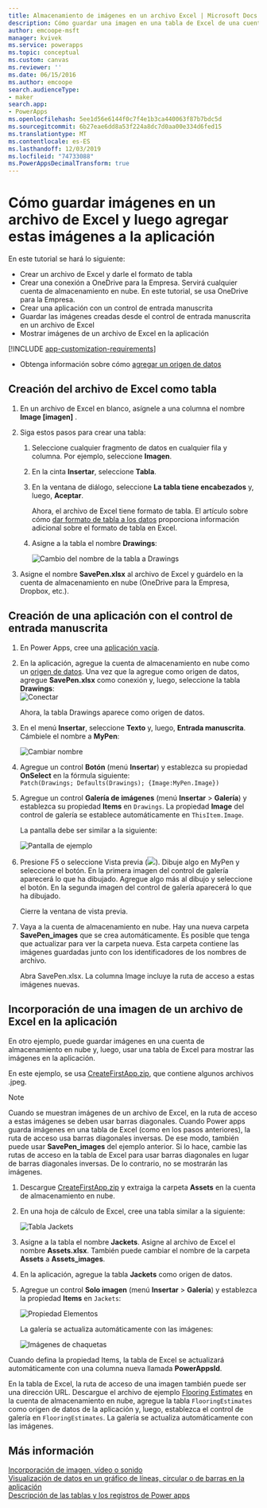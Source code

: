 ```yaml
---
title: Almacenamiento de imágenes en un archivo Excel | Microsoft Docs
description: Cómo guardar una imagen en una tabla de Excel de una cuenta de almacenamiento en nube
author: emcoope-msft
manager: kvivek
ms.service: powerapps
ms.topic: conceptual
ms.custom: canvas
ms.reviewer: ''
ms.date: 06/15/2016
ms.author: emcoope
search.audienceType:
- maker
search.app:
- PowerApps
ms.openlocfilehash: 5ee1d56e6144f0c7f4e1b3ca440063f87b7bdc5d
ms.sourcegitcommit: 6b27eae6dd8a53f224a8dc7d0aa00e334d6fed15
ms.translationtype: MT
ms.contentlocale: es-ES
ms.lasthandoff: 12/03/2019
ms.locfileid: "74733088"
ms.PowerAppsDecimalTransform: true
---
```

# <a name="how-to-save-images-in-an-excel-file-and-then-add-these-images-to-your-app"></a>Cómo guardar imágenes en un archivo de Excel y luego agregar estas imágenes a la aplicación

En este tutorial se hará lo siguiente:

* Crear un archivo de Excel y darle el formato de tabla
* Crear una conexión a OneDrive para la Empresa. Servirá cualquier cuenta de almacenamiento en nube. En este tutorial, se usa OneDrive para la Empresa.
* Crear una aplicación con un control de entrada manuscrita
* Guardar las imágenes creadas desde el control de entrada manuscrita en un archivo de Excel
* Mostrar imágenes de un archivo de Excel en la aplicación

[!INCLUDE [app-customization-requirements](../../includes/app-customization-requirements.md)]
* Obtenga información sobre cómo [agregar un origen de datos](add-data-connection.md)

## <a name="create-the-excel-file-as-a-table"></a>Creación del archivo de Excel como tabla

1. En un archivo de Excel en blanco, asígnele a una columna el nombre **Image [imagen]** .
2. Siga estos pasos para crear una tabla:    
   
   1. Seleccione cualquier fragmento de datos en cualquier fila y columna. Por ejemplo, seleccione **Imagen**.
   2. En la cinta **Insertar**, seleccione **Tabla**.
   3. En la ventana de diálogo, seleccione **La tabla tiene encabezados** y, luego, **Aceptar**.
      
      Ahora, el archivo de Excel tiene formato de tabla. El artículo sobre cómo [dar formato de tabla a los datos](https://support.office.com/article/Format-an-Excel-table-6789619F-C889-495C-99C2-2F971C0E2370) proporciona información adicional sobre el formato de tabla en Excel.
   4. Asigne a la tabla el nombre **Drawings**:  
      
      ![Cambio del nombre de la tabla a Drawings](./media/tutorial-working-with-images-in-excel/drawings-table.png)
3. Asigne el nombre **SavePen.xlsx** al archivo de Excel y guárdelo en la cuenta de almacenamiento en nube (OneDrive para la Empresa, Dropbox, etc.).

## <a name="create-an-app-with-the-pen-control"></a>Creación de una aplicación con el control de entrada manuscrita
1. En Power Apps, cree una [aplicación vacía](get-started-create-from-blank.md).
2. En la aplicación, agregue la cuenta de almacenamiento en nube como un [origen de datos](add-data-connection.md). Una vez que la agregue como origen de datos, agregue **SavePen.xlsx** como conexión y, luego, seleccione la tabla **Drawings**:  
   ![Conectar](./media/tutorial-working-with-images-in-excel/savepen.png)  
   
   Ahora, la tabla Drawings aparece como origen de datos.
3. En el menú **Insertar**, seleccione **Texto** y, luego, **Entrada manuscrita**. Cámbiele el nombre a **MyPen**:  
   
   ![Cambiar nombre](./media/tutorial-working-with-images-in-excel/rename-mypen.png)
4. Agregue un control **Botón** (menú **Insertar**) y establezca su propiedad **OnSelect** en la fórmula siguiente:  
   `Patch(Drawings; Defaults(Drawings); {Image:MyPen.Image})`
5. Agregue un control **Galería de imágenes** (menú **Insertar** > **Galería**) y establezca su propiedad **Items** en `Drawings`. La propiedad **Image** del control de galería se establece automáticamente en `ThisItem.Image`.
   
   La pantalla debe ser similar a la siguiente:  
   
   ![Pantalla de ejemplo](./media/tutorial-working-with-images-in-excel/screen.png)  
6. Presione F5 o seleccione Vista previa (![](./media/tutorial-working-with-images-in-excel/preview.png)). Dibuje algo en MyPen y seleccione el botón. En la primera imagen del control de galería aparecerá lo que ha dibujado. Agregue algo más al dibujo y seleccione el botón. En la segunda imagen del control de galería aparecerá lo que ha dibujado.
   
   Cierre la ventana de vista previa.
7. Vaya a la cuenta de almacenamiento en nube. Hay una nueva carpeta **SavePen_images** que se crea automáticamente. Es posible que tenga que actualizar para ver la carpeta nueva. Esta carpeta contiene las imágenes guardadas junto con los identificadores de los nombres de archivo.
   
    Abra SavePen.xlsx. La columna Image incluye la ruta de acceso a estas imágenes nuevas.

## <a name="add-the-image-in-an-excel-file-to-your-app"></a>Incorporación de una imagen de un archivo de Excel en la aplicación
En otro ejemplo, puede guardar imágenes en una cuenta de almacenamiento en nube y, luego, usar una tabla de Excel para mostrar las imágenes en la aplicación.

En este ejemplo, se usa [CreateFirstApp.zip](https://pwrappssamples.blob.core.windows.net/samples/CreateFirstApp.zip), que contiene algunos archivos .jpeg.

> [!NOTE]
> Cuando se muestran imágenes de un archivo de Excel, en la ruta de acceso a estas imágenes se deben usar barras diagonales. Cuando Power apps guarda imágenes en una tabla de Excel (como en los pasos anteriores), la ruta de acceso usa barras diagonales inversas. De ese modo, también puede usar **SavePen_images** del ejemplo anterior. Si lo hace, cambie las rutas de acceso en la tabla de Excel para usar barras diagonales en lugar de barras diagonales inversas. De lo contrario, no se mostrarán las imágenes.  

1. Descargue [CreateFirstApp.zip](https://pwrappssamples.blob.core.windows.net/samples/CreateFirstApp.zip) y extraiga la carpeta **Assets** en la cuenta de almacenamiento en nube.
2. En una hoja de cálculo de Excel, cree una tabla similar a la siguiente:
   
    ![Tabla Jackets](./media/tutorial-working-with-images-in-excel/jackets.png)
3. Asigne a la tabla el nombre **Jackets**. Asigne al archivo de Excel el nombre **Assets.xlsx**. También puede cambiar el nombre de la carpeta **Assets** a **Assets_images**.
4. En la aplicación, agregue la tabla **Jackets** como origen de datos.  
5. Agregue un control **Solo imagen** (menú **Insertar** > **Galería**) y establezca la propiedad **Items** en `Jackets`:  
   
    ![Propiedad Elementos](./media/tutorial-working-with-images-in-excel/items-jackets.png)
   
    La galería se actualiza automáticamente con las imágenes:  
   
    ![Imágenes de chaquetas](./media/tutorial-working-with-images-in-excel/images.png)

Cuando defina la propiedad Items, la tabla de Excel se actualizará automáticamente con una columna nueva llamada **PowerAppsId**.

En la tabla de Excel, la ruta de acceso de una imagen también puede ser una dirección URL. Descargue el archivo de ejemplo [Flooring Estimates](https://pwrappssamples.blob.core.windows.net/samples/FlooringEstimates.xlsx) en la cuenta de almacenamiento en nube, agregue la tabla `FlooringEstimates` como origen de datos de la aplicación y, luego, establezca el control de galería en `FlooringEstimates`. La galería se actualiza automáticamente con las imágenes.

## <a name="learn-more"></a>Más información
[Incorporación de imagen, vídeo o sonido](add-images-pictures-audio-video.md)  
[Visualización de datos en un gráfico de líneas, circular o de barras en la aplicación](use-line-pie-bar-chart.md)  
[Descripción de las tablas y los registros de Power apps](working-with-tables.md)

